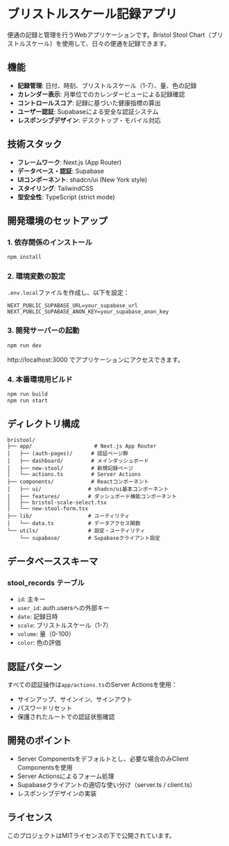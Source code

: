 # ブリストルスケール記録アプリ

便通の記録と管理を行うWebアプリケーションです。Bristol Stool Chart（ブリストルスケール）を使用して、日々の便通を記録できます。

## 機能

- **記録管理**: 日付、時刻、ブリストルスケール（1-7）、量、色の記録
- **カレンダー表示**: 月単位でのカレンダービューによる記録確認
- **コントロールスコア**: 記録に基づいた健康指標の算出
- **ユーザー認証**: Supabaseによる安全な認証システム
- **レスポンシブデザイン**: デスクトップ・モバイル対応

## 技術スタック

- **フレームワーク**: Next.js (App Router)
- **データベース・認証**: Supabase
- **UIコンポーネント**: shadcn/ui (New York style)
- **スタイリング**: TailwindCSS
- **型安全性**: TypeScript (strict mode)

## 開発環境のセットアップ

### 1. 依存関係のインストール

```bash
npm install
```

### 2. 環境変数の設定

`.env.local`ファイルを作成し、以下を設定：

```env
NEXT_PUBLIC_SUPABASE_URL=your_supabase_url
NEXT_PUBLIC_SUPABASE_ANON_KEY=your_supabase_anon_key
```

### 3. 開発サーバーの起動

```bash
npm run dev
```

http://localhost:3000 でアプリケーションにアクセスできます。

### 4. 本番環境用ビルド

```bash
npm run build
npm run start
```

## ディレクトリ構成

```
bristool/
├── app/                    # Next.js App Router
│   ├── (auth-pages)/      # 認証ページ群
│   ├── dashboard/         # メインダッシュボード
│   ├── new-stool/         # 新規記録ページ
│   └── actions.ts         # Server Actions
├── components/            # Reactコンポーネント
│   ├── ui/               # shadcn/ui基本コンポーネント
│   ├── features/         # ダッシュボード機能コンポーネント
│   ├── bristol-scale-select.tsx
│   └── new-stool-form.tsx
├── lib/                  # ユーティリティ
│   └── data.ts           # データアクセス関数
└── utils/                # 設定・ユーティリティ
    └── supabase/         # Supabaseクライアント設定
```

## データベーススキーマ

### stool_records テーブル
- `id`: 主キー
- `user_id`: auth.usersへの外部キー
- `date`: 記録日時
- `scale`: ブリストルスケール（1-7）
- `volume`: 量（0-100）
- `color`: 色の評価

## 認証パターン

すべての認証操作は`app/actions.ts`のServer Actionsを使用：
- サインアップ、サインイン、サインアウト
- パスワードリセット
- 保護されたルートでの認証状態確認

## 開発のポイント

- Server Componentsをデフォルトとし、必要な場合のみClient Componentsを使用
- Server Actionsによるフォーム処理
- Supabaseクライアントの適切な使い分け（server.ts / client.ts）
- レスポンシブデザインの実装

## ライセンス

このプロジェクトはMITライセンスの下で公開されています。